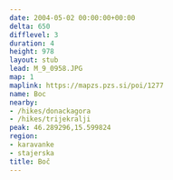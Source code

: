 ```yaml
---
date: 2004-05-02 00:00:00+00:00
delta: 650
difflevel: 3
duration: 4
height: 978
layout: stub
lead: M_9_0958.JPG
map: 1
maplink: https://mapzs.pzs.si/poi/1277
name: Boc
nearby:
- /hikes/donackagora
- /hikes/trijekralji
peak: 46.289296,15.599824
region:
- karavanke
- stajerska
title: Boč
---
```

